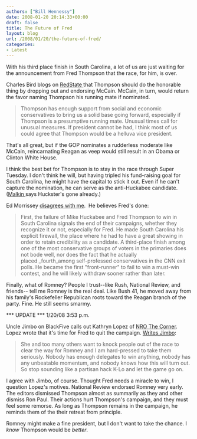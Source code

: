 ```yaml
---
authors: ["Bill Hennessy"]
date: 2008-01-20 20:14:33+00:00
draft: false
title: The Future of Fred
layout: blog
url: /2008/01/20/the-future-of-fred/
categories:
- Latest
---
```


With his third place finish in South Carolina, a lot of us are just waiting for the announcement from Fred Thompson that the race, for him, is over.

Charles Bird blogs on [RedState ](https://www.redstate.com/stories/elections/2008/an_appeal_to_fred_thompson)that Thompson should do the honorable thing by dropping out and endorsing McCain. McCain, in turn, would return the favor naming Thompson his running mate if nominated.


> Thompson has enough support from social and economic conservatives to bring us a solid base going forward, especially if Thompson is a presumptive running mate. Unusual times call for unusual measures. If president cannot be had, I think most of us could agree that Thompson would be a helluva vice president.


That's all great, but if the GOP nominates a rudderless moderate like McCain, reincarnating Reagan as veep would still result in an Obama or Clinton White House.

I think the best bet for Thompson is to stay in the race through Super Tuesday. I don't think he will, but having tripled his fund-raising goal for South Carolina, he might have the capital to stick it out. Even if he can't capture the nomination, he can serve as the anti-Huckabee candidate. ([Malkin ](https://michellemalkin.com/2008/01/19/the-end-of-mike-huckabee/)says Huckster's gone already.)

Ed Morrissey [disagrees with me](https://www.captainsquartersblog.com/mt/archives/016690.php).  He believes Fred's done:


> First, the failure of Mike Huckabee and Fred Thompson to win in South Carolina signals the end of their campaigns, whether they recognize it or not, especially for Fred. He made South Carolina his explicit firewall, the place where he had to have a great showing in order to retain credibility as a candidate. A third-place finish among one of the most conservative groups of voters in the primaries does not bode well, nor does the fact that he actually placed _fourth_among self-professed conservatives in the CNN exit polls. He became the first "front-runner" to fail to win a must-win contest, and he will likely withdraw sooner rather than later.


Finally, what of Romney? People I trust--like Rush, National Review, and friends-- tell me Romney is the real deal. Like Bush 41, he moved away from his family's Rockefeller Republican roots toward the Reagan branch of the party. Fine. He still seems smarmy.

*** UPDATE *** 1/20/08 3:53 p.m.

Uncle Jimbo on BlackFive calls out Kathryn Lopez of [NRO The Corner](https://campaignspot.nationalreview.com/post/?q=NjYxY2IxZTRjNDg0YTU2YzZhOTkzZmEzOTdjOTQzOGI=). Lopez wrote that it's time for Fred to quit the campaign. [Writes Jimbo](https://www.blackfive.net/main/2008/01/go-read-the-lon.html):


> She and too many others want to knock people out of the race to clear the way for Romney and I am hard-pressed to take them seriously. Nobody has enough delegates to win anything, nobody has any unbeatable momentum, and nobody knows how this will turn out. So stop sounding like a partisan hack K-Lo and let the game go on.


I agree with Jimbo, of course. Thought Fred needs a miracle to win, I question Lopez's motives. National Review endorsed Romney very early. The editors dismissed Thompson almost as summarily as they and other dismiss Ron Paul. Their actions hurt Thompson's campaign, and they must feel some remorse. As long as Thompson remains in the campaign, he reminds them of the their retreat from principle.

Romney might make a fine president, but I don't want to take the chance. I _know_ Thompson would be _better_.
